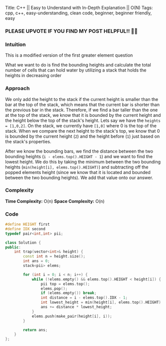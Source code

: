 Title: C++ || Easy to Understand with In-Depth Explanation || O(N)
Tags: cpp, c++, easy-understanding, clean code, beginner, beginner friendly, easy

### PLEASE UPVOTE IF YOU FIND MY POST HELPFUL!! 🥺😁

### Intuition

This is a modified version of the first greater element question

What we want to do is find the bounding heights and calculate the total number of cells that can hold water by utilizing a stack that holds the heights in decreasing order

### Approach

We only add the height to the stack if the current height is smaller than the bar at the top of the stack, which means that the current bar is shorter than the previous bar in the stack. Therefore, if we find a bar taller than the one at the top of the stack, we know that it is bounded by the current height and the height below the top of the stack's height. Lets say we have the `heights = [1,0,2]`. On the stack, we currently have `[1,0]` where 0 is the top of the stack. When we compare the next height to the stack's top, we know that 0 is bounded by the current height (`2`) and the height before (`1`) just based on the stack's properties.

After we know the bounding bars, we find the distance between the two bounding heights (`i - elems.top().HEIGHT - 1`) and we want to find the lowest height. We do this by taking the minimum between the two bounding heights (`min(height[i], elems.top().HEIGHT)`) and subtracting off the popped elements height (since we know that it is located and bounded between the two bounding heights). We add that value onto our answer.

### Complexity

**Time Complexity:** O(n)
**Space Complexity:** O(n)

### Code

```c++
#define HEIGHT first
#define IDX second
typedef pair<int,int> pii;

class Solution {
public:
    int trap(vector<int>& height) {
        const int n = height.size();
        int ans = 0;
        stack<pii> elems;

        for (int i = 0; i < n; i++) {
            while (!elems.empty() && elems.top().HEIGHT < height[i]) {
                pii top = elems.top();
                elems.pop();
                if (elems.empty()) break;
                int distance = i - elems.top().IDX - 1;
                int lowest_height = min(height[i], elems.top().HEIGHT) - top.HEIGHT;
                ans += distance * lowest_height;
            }
            elems.push(make_pair(height[i], i));
        }

        return ans;
    }
};
```